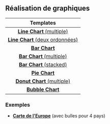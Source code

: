 ## Réalisation de graphiques

| Templates |
| :---: |
| [**Line Chart** (multiple)](Line.md) |
| [**Line Chart** (deux ordonnées)](Line_2Axes.md) |
| [**Bar Chart**](Bar.md) |
| [**Bar Chart** (multiple)](Bar_Group.md) |
| [**Bar Chart** (stacked)](Bar_Stack.md) |
| [**Pie Chart**](Pie.md) |
| [**Donut Chart** (multiple)](Donut.md) |
| [**Bubble Chart**](Bubble.md) |


### Exemples 

* [**Carte de l'Europe**](Map.md) (avec bulles pour 4 pays)
